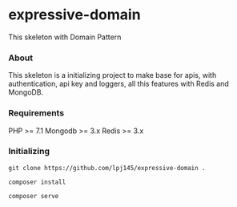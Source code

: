 # expressive-domain
This skeleton with Domain Pattern


### About
This skeleton is a initializing project to make base for apis, with authentication, api key and loggers, all this features with Redis and MongoDB.


### Requirements

PHP >= 7.1
Mongodb >= 3.x
Redis >= 3.x

### Initializing

``` git clone https://github.com/lpj145/expressive-domain . ```

``` composer install ```
```
composer serve
```
